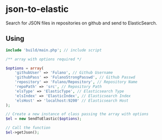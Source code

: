 # json-to-elastic
Search for JSON files in repositories on github and send to ElasticSearch.

## Using
```php
include 'build/main.php'; // include script

/** array with options required */

$options = array(
    'githubUser' => 'Fulano', // Github Username
    'githubPass' => 'FulanoStrongPasswd', // Github Passwd
    'repository' => 'Fulano/Repository', // Repository Name
    'repoPath' => 'src', // Repository Path
    'elsType' => 'ElasticType', // Elasticsearch Type
    'elsIndex' => 'ElasticIndex', // Elasticsearch Index
    'elsHost' => 'localhost:9200' // Elasticsearch Host
);

// Create a new instance of class passing the array with options
$el = new SendToElastic($options);

// Call the function 
$el->getJson();

```
